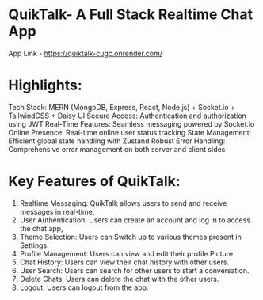  # QuikTalk- A Full Stack Realtime Chat App 

 App Link - https://quiktalk-cugc.onrender.com/



 # Highlights:

 Tech Stack: MERN (MongoDB, Express, React, Node.js) + Socket.io + TailwindCSS + Daisy UI
 Secure Access: Authentication and authorization using JWT
 Real-Time Features: Seamless messaging powered by Socket.io
 Online Presence: Real-time online user status tracking
 State Management: Efficient global state handling with Zustand
 Robust Error Handling: Comprehensive error management on both server and client sides

# Key Features of QuikTalk:
1. Realtime Messaging: QuikTalk allows users to send and receive messages in real-time,
2. User Authentication: Users can create an account and log in to access the chat app,
3. Theme Selection: Users can Switch up to various themes present in Settings.
4. Profile Management: Users can view and edit their profile Picture.
5. Chat History: Users can view their chat history with other users.
6. User Search: Users can search for other users to start a conversation.
7. Delete Chats: Users can delete the chat with the other users.
8. Logout: Users can logout from the app.




